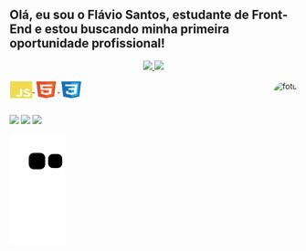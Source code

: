 ## Olá, eu sou o Flávio Santos, estudante de Front-End e estou buscando minha primeira oportunidade profissional!
<div align="center">
  <a href="https://github.com/FlavioSantos98">
  <img height="180em" src="https://github-readme-stats.vercel.app/api?username=FlavioSantos98&show_icons=true&theme=dark&include_all_commits=true&count_private=true"/>
  <img height="180em" src="https://github-readme-stats.vercel.app/api/top-langs/?username=FlavioSantos98&layout=compact&langs_count=7&theme=dark"/>
</div>
<div style="display: inline_block"><br>
  <img align="center" alt="Javascript" height="30" width="40" src="https://raw.githubusercontent.com/devicons/devicon/master/icons/javascript/javascript-plain.svg">
  <img align="center" alt="HTML" height="30" width="40" src="https://raw.githubusercontent.com/devicons/devicon/master/icons/html5/html5-original.svg">
  <img align="center" alt="CSS" height="30" width="40" src="https://raw.githubusercontent.com/devicons/devicon/master/icons/css3/css3-original.svg">
  <img align="right" alt="foto" height="150" style="border-radius:50px;" src="https://i.imgur.com/ajEdSn1.png?width=676&height=676">
</div>
  
  ##
 
<div> 
  <a href="https://instagram.com/simplesmenteflavio" target="_blank"><img src="https://img.shields.io/badge/-Instagram-%23E4405F?style=for-the-badge&logo=instagram&logoColor=white" target="_blank"></a>
  <a href = "mailto:flavio_ricardo_7@hotmail.com"><img src="https://img.shields.io/badge/-Gmail-%23333?style=for-the-badge&logo=gmail&logoColor=white" target="_blank"></a>
  <a href="https://www.linkedin.com/in/fsantos98" target="_blank"><img src="https://img.shields.io/badge/-LinkedIn-%230077B5?style=for-the-badge&logo=linkedin&logoColor=white" target="_blank"></a> 
 
  ![Snake animation](https://github.com/FlavioSantos98/FlavioSantos98/blob/output/github-contribution-grid-snake.svg)
 
</div>
